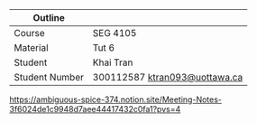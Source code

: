 | Outline        |                               |
| -------------- | ----------------------------- |
| Course         | SEG 4105                      |
| Material       | Tut 6                         |
| Student        | Khai Tran                     |
| Student Number | 300112587 ktran093@uottawa.ca |

https://ambiguous-spice-374.notion.site/Meeting-Notes-3f6024de1c9948d7aee44417432c0fa1?pvs=4

